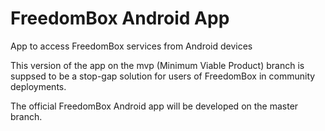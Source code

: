 # FreedomBox Android App
App to access FreedomBox services from Android devices

This version of the app on the mvp (Minimum Viable Product) branch is suppsed to be a stop-gap solution for users of FreedomBox in community deployments.

The official FreedomBox Android app will be developed on the master branch.

